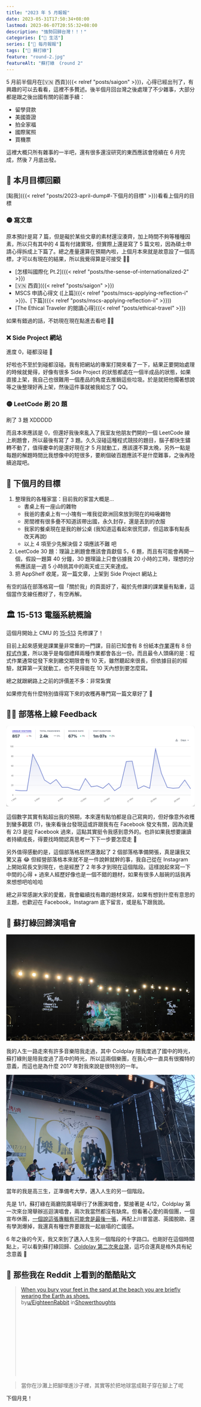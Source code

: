 ```yaml
---
title: "2023 年 5 月報報"
date: 2023-05-31T17:50:34+08:00
lastmod: 2023-06-07T20:55:32+08:00
description: "強勢回歸台灣！！！"
categories: ["🍫 生活"]
series: ["📰 每月報報"]
tags: ["💚 蘇打綠"]
feature: "round-2.jpg"
featureAlt: "蘇打綠 《round 2"
---
```


5 月前半個月在[🇻🇳 西貢]({{< relref "posts/saigon" >}})，心得已經出刊了，有興趣的可以去看看，這裡不多贅述。後半個月回台灣之後處理了不少雜事，大部分都是跟之後出國有關的前置手續：

- 留學貸款
- 美國簽證
- 拍全家福
- 國際駕照
- 買機票

這裡大概只所有雜事的一半吧，還有很多還沒研究的東西應該會陸續在 6 月完成，然後 7 月底出發。

## 🎯 本月目標回顧

[點我]({{< relref "posts/2023-april-dump#-下個月的目標" >}})看看上個月的目標

### 🟡 寫文章

原本預計是寫 7 篇，但是礙於某些文章的素材還沒湊齊，加上時間不夠等種種因素，所以只有其中的 4 篇有付諸實現，但實際上還是寫了 5 篇文啦，因為碩士申請心得拆成上下篇了。總之產量還算在預期內啦，上個月本來就是故意設了一個高標，才可以有現在的結果，所以我覺得算是可接受 👌🏻

- [怎樣叫國際化 Pt.2]({{< relref "posts/the-sense-of-internationalized-2" >}})
- [🇻🇳 西貢]({{< relref "posts/saigon" >}})
- MSCS 申請心得文 ([上篇]({{< relref "posts/mscs-applying-reflection-i" >}})、[下篇]({{< relref "posts/mscs-applying-reflection-ii" >}}))
- [The Ethical Traveler 的閱讀心得]({{< relref "posts/ethical-travel" >}})

如果有錯過的話，不妨現在現在點進去看吧 👍🏻

### ❌ Side Project 網站

進度 0，碰都沒碰 🙈

好啦也不至於到碰都沒碰。我有把網站的專案打開來看了一下，結果正要開始處理的時候就覺得，好像有很多 Side Project 的狀態都處在一個半成品的狀態，如果直接上架，我自己也很難用一個產品的角度去推銷這些垃圾。於是就把他擱著想說等之後整理好再上架，然後這件事就被我給忘了 QQ。

### 🟡 LeetCode 刷 20 題

刷了 3 題 XDDDDD

而且本來應該是 0，但還好我後來亂入了我室友他朋友們開的一個 LeetCode 線上刷題會，所以最後有寫了 3 題。久久沒碰這種程式競技的題目，腦子都快生鏽轉不動了，值得慶幸的是還好現在才 5 月就動工，應該還不算太晚，另外一點是每題的解題時間比我想像中的短很多，要刷個破百題應該不是什麼難事，之後再陸續追蹤吧。

## 🎯 下個月的目標

1. 整理我的各種家當：目前我的家當大概是...
   - 書桌上有一座山的雜物
   - 我爸的書桌上有一小塊有一堆我從歐洲回來放到現在的~~垃圾~~雜物
   - 房間裡有很多疊不知道該帶出國，永久封存，還是丟到的衣服
   - 我家的餐桌現在是我的辦公桌 (我知道這看起來很荒謬，但這故事有點長改天再說)
   - 以上 4 項至少先解決個 2 項應該不難 吧
2. LeetCode 30 題：理論上刷題會應該會貢獻個 5，6 題，而且有可能會再開一個，假設一題算 40 分鐘，30 題理論上只會佔據我 20 小時的工時，理想的分佈應該是一週 5 小時挑其中的兩天或三天來達成。
3. 把 AppShelf 收尾，寫一篇文章，上架到 Side Project 網站上

有空的話在部落格寫一個「關於我」的頁面好了，礙於先修課的課業量有點重，這個當作支線任務好了，有空再解。

## 🏛 15-513 電腦系統概論

這個月開始上 CMU 的 [15-513](https://www.cs.cmu.edu/~213/) 先修課了！

目前上起來感覺是課業量非常重的一門課，目前已知會有 8 份紙本<abbr title="Assignment">作業</abbr>還有 8 份<abbr title="Lab">程式作業</abbr>，所以幾乎是每個禮拜兩種作業都會各出一份。而且最令人頭痛的是：程式作業通常從發下來到繳交期限會有 10 天，雖然聽起來很長，但依據目前的經驗，就算第一天就動工，也不見得能在 10 天內想到要怎麼寫。

總之就跟網路上之前的評價差不多：非常紮實

如果修完有什麼特別值得寫下來的收穫再專門寫一篇文章好了 🤔

## ✍🏻 部落格上線 Feedback

![部落格瀏覽人次統計圖表](blog-stats.png "本月有 857 人次造訪這個部落格")

這個數字其實有點超出我的預期，本來還有點怕都是自己寫爽的，但好像意外收穫到蠻多觀眾 (?)，後來看後台發現這或許跟我有在 Facebook 發文有關，因為流量有 2/3 是從 Facebook 過來，這點其實挺令我感到意外的。也許如果我想要讓讀者持續成長，得要找時間認真思考一下下一步要怎麼走 🤔

另外值得感動的是，這個部落格居然還激起了 2 個部落格準備開張，真是讓我又驚又喜 😂 但經營部落格本來就不是一件說幹就幹的事，我自己從在 Instagram 上開始寫長文到現在，也是經歷了 2 年多才到現在這個階段。這樣說起來寫一下中間的心得 + 過來人經歷好像也是一個不錯的題材，如果有很多人敲碗的話我再來想想吧哈哈哈

總之非常感謝大家的愛戴，我會繼續找有趣的題材來寫，如果有想到什麼有意思的主題，也歡迎在 Facebook，Instagram 底下留言，或是私下跟我說。

## 💚 蘇打綠回歸演唱會

![蘇打綠 《round 2》](round-2.jpg "昨天 (5/30) 蘇打綠日，去兩廳院廣場看他們的回歸演唱會")

我的人生一路走來有許多音樂陪我走過，其中 Coldplay 陪我度過了國中的時光，蘇打綠則是陪我度過了高中的時光，所以這兩個樂團，在我心中一直具有很獨特的意義，而這也是為什麼 2017 年對我來說是很特別的一年。

![蘇打綠 樂計畫「最後安可」](nso-encore.jpg)

當年的我是高三生，正準備考大學，邁入人生的另一個階段。

先是 1/1，蘇打綠在兩廳院廣場舉行了休團演唱會，緊接著是 4/12，Coldplay 第一次來台灣舉辦巡迴演唱會，兩次我當然都沒有缺席。但看著心愛的兩個團，一個宣布休團，[一個說這張專輯有可能會是最後一張](https://www.rollingstone.com/music/music-news/coldplay-hint-at-final-album-a-head-full-of-dreams-80245/)，再配上川普當選、英國脫歐、還有學測爆掉，我還真有種世界要跟我一起崩塌的亡國感。

6 年之後的今天，我又來到了邁入人生另一個階段的十字路口。也剛好在這個時間點上，可以看到蘇打綠回歸、[Coldplay 第二次來台灣](https://fb.watch/kTh8NTyout/)，這巧合還真是格外具有紀念意義 💚

## 👻 那些我在 Reddit 上看到的酷酷貼文

<!-- {{< reddit sub="Showerthoughts" id="12fnjzx/when_you_bury_your_feet_in_the_sand_at_the_beach" >}} -->

<blockquote class="reddit-embed-bq" style="height:240px" data-embed-height="240"><a href="https://www.reddit.com/r/Showerthoughts/comments/12fnjzx/when_you_bury_your_feet_in_the_sand_at_the_beach/">When you bury your feet in the sand at the beach you are briefly wearing the Earth as shoes.</a><br> by<a href="https://www.reddit.com/user/EighteenRabbit/">u/EighteenRabbit</a> in<a href="https://www.reddit.com/r/Showerthoughts/">Showerthoughts</a></blockquote><script async="" src="https://embed.reddit.com/widgets.js" charset="UTF-8"></script>

> 當你在沙灘上把腳埋進沙子裡，其實等於把地球當成鞋子穿在腳上了呢

下個月見！

